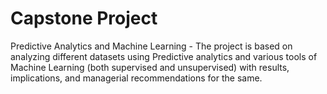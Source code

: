 # Capstone Project
Predictive Analytics and Machine Learning -  The project is based on analyzing different datasets using Predictive analytics and various tools of Machine Learning (both supervised and unsupervised) with results, implications, and managerial recommendations for the same.
